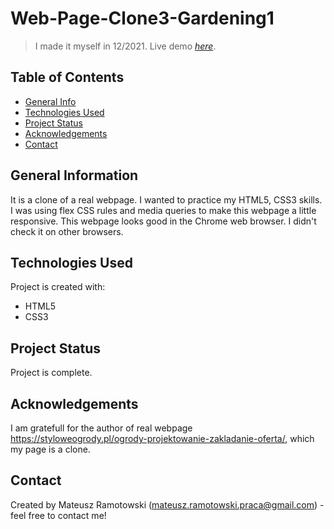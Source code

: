# Web-Page-Clone3-Gardening1
> I made it myself in 12/2021. Live demo [_here_](https://mateusz-ramotowski-poland.github.io/Web-Page-Clone3-Gardening1/). 

## Table of Contents
* [General Info](#general-information)
* [Technologies Used](#technologies-used)
* [Project Status](#project-status)
* [Acknowledgements](#acknowledgements)
* [Contact](#contact)


## General Information
It is a clone of a real webpage. I wanted to practice my HTML5, CSS3 skills. I was using flex CSS rules and media queries to make this webpage a little responsive. This webpage looks good in the Chrome web browser. I didn't check it on other browsers.

## Technologies Used
Project is created with:
* HTML5
* CSS3

## Project Status
Project is complete.

## Acknowledgements
I am gratefull for the author of real webpage https://styloweogrody.pl/ogrody-projektowanie-zakladanie-oferta/, which my page is a clone.

## Contact
Created by Mateusz Ramotowski (mateusz.ramotowski.praca@gmail.com) - feel free to contact me!
